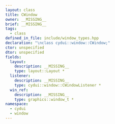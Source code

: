 ```yaml
---
layout: class
title: CWindow
owner: __MISSING__
brief: __MISSING__
tags:
  - class
defined_in_file: include/window_types.hpp
declaration: "\nclass cydui::window::CWindow;"
ctor: unspecified
dtor: unspecified
fields:
  layout:
    description: __MISSING__
    type: layout::Layout *
  listener:
    description: __MISSING__
    type: cydui::window::CWindowListener *
  win_ref:
    description: __MISSING__
    type: graphics::window_t *
namespace:
  - cydui
  - window
---
```

